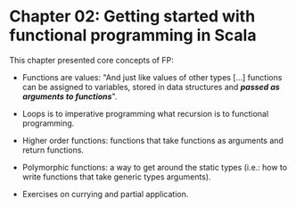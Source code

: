 # Chapter 02: Getting started with functional programming in Scala

This chapter presented core concepts of FP:

*   Functions are values: "And just like values of other types [...] functions can be assigned to variables, stored in data structures and ***passed as arguments to functions***".

*   Loops is to imperative programming what recursion is to functional programming.

*   Higher order functions: functions that take functions as arguments and return functions.

*   Polymorphic functions: a way to get around the static types (i.e.: how to write functions that take generic types arguments).

*   Exercises on currying and partial application.

[comment]: # ( vim: set filetype=markdown fileformat=unix wrap spell spelllang=en: )
